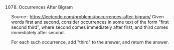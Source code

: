 1078. Occurrences After Bigram

Source : https://leetcode.com/problems/occurrences-after-bigram/
Given words first and second, consider occurrences in some text of the form "first second third", where second comes immediately after first, and third comes immediately after second.

For each such occurrence, add "third" to the answer, and return the answer.